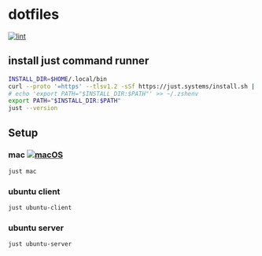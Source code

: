 # dotfiles

[![lint](https://github.com/phalanx-hk/dotfiles/actions/workflows/lint.yml/badge.svg)](https://github.com/phalanx-hk/dotfiles/actions/workflows/lint.yml)

## install just command runner
```bash
INSTALL_DIR=$HOME/.local/bin
curl --proto '=https' --tlsv1.2 -sSf https://just.systems/install.sh | bash -s -- --to ${INSTALL_DIR}
# echo 'export PATH="$INSTALL_DIR:$PATH"' >> ~/.zshenv
export PATH="$INSTALL_DIR:$PATH"
just --version
```

## Setup

### mac [![macOS](https://github.com/phalanx-hk/dotfiles/actions/workflows/mac.yml/badge.svg)](https://github.com/phalanx-hk/dotfiles/actions/workflows/mac.yml)

```bash
just mac
```

### ubuntu client
```bash
just ubuntu-client
```

### ubuntu server
```bash
just ubuntu-server
```